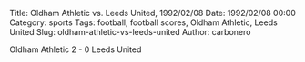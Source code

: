 Title: Oldham Athletic vs. Leeds United, 1992/02/08
Date: 1992/02/08 00:00
Category: sports
Tags: football, football scores, Oldham Athletic, Leeds United
Slug: oldham-athletic-vs-leeds-united
Author: carbonero


Oldham Athletic 2 - 0 Leeds United
